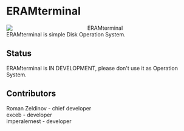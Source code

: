 # ERAMterminal
<div style="text-align:center">
  <img alt="ERAMterminal" src="https://b.dexpaz.ru/logotype.png" style="display: block;
  margin:auto">
</div>
ERAMterminal is simple Disk Operation System.

## Status

ERAMterminal is IN DEVELOPMENT, please don't use it as Operation System.

## Contributors

Roman Zeldinov - chief developer
<br>
exceb - developer
<br>
imperalernest - developer
